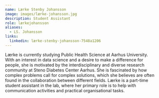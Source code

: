 ```yaml
---
name: Lærke Stenby Johansson
image: images/lærke-johansson.jpg
description: Student Assistant
role: lærkejohansson
aliases:
  - LS. Johansson
links:
  linkedin: lærke-stenby-johansson-7548a1206
---
```


Lærke is currently studying Public Health Science at  Aarhus University. With an interest in data science and a desire to make a difference for people, she is motivated by the interdisciplinary and diverse research community at Steno Diabetes Center Aarhus. She is fascinated by how complex problems call for complex solutions, which she believes are often found in the collaboration between different fields. Lærke is a part-time student assistant in the lab, where her primary role is to help with communication activities and practical organisational tasks.
